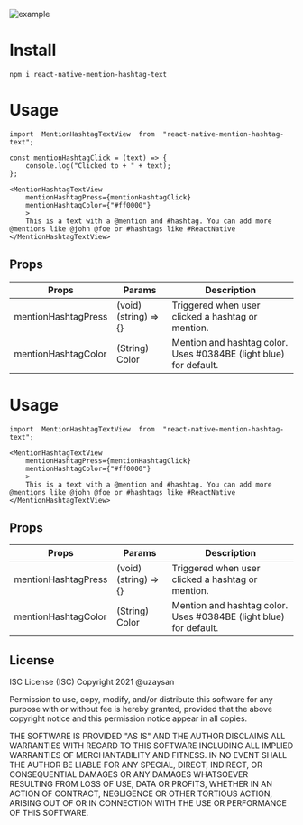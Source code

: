 ![example](https://raw.githubusercontent.com/uzaysan/react-native-mention-hashtag-text/main/screenshot.jpg)

# Install

    npm i react-native-mention-hashtag-text

# Usage

    import  MentionHashtagTextView  from  "react-native-mention-hashtag-text";

    const mentionHashtagClick = (text) => {
        console.log("Clicked to + " + text);
    };

    <MentionHashtagTextView
        mentionHashtagPress={mentionHashtagClick}
        mentionHashtagColor={"#ff0000"}
        >
        This is a text with a @mention and #hashtag. You can add more @mentions like @john @foe or #hashtags like #ReactNative
    </MentionHashtagTextView>

## Props

| Props               | Params                | Description                                                       |
| ------------------- | --------------------- | ----------------------------------------------------------------- |
| mentionHashtagPress | (void) (string) => {} | Triggered when user clicked a hashtag or mention.                 |
| mentionHashtagColor | (String) Color        | Mention and hashtag color. Uses #0384BE (light blue) for default. |

# Usage

    import  MentionHashtagTextView  from  "react-native-mention-hashtag-text";

    <MentionHashtagTextView
        mentionHashtagPress={mentionHashtagClick}
        mentionHashtagColor={"#ff0000"}
        >
        This is a text with a @mention and #hashtag. You can add more @mentions like @john @foe or #hashtags like #ReactNative
    </MentionHashtagTextView>

## Props

| Props               | Params                | Description                                                       |
| ------------------- | --------------------- | ----------------------------------------------------------------- |
| mentionHashtagPress | (void) (string) => {} | Triggered when user clicked a hashtag or mention.                 |
| mentionHashtagColor | (String) Color        | Mention and hashtag color. Uses #0384BE (light blue) for default. |

## License

ISC License (ISC)
Copyright 2021 @uzaysan

Permission to use, copy, modify, and/or distribute this software for any purpose with or without fee is hereby granted, provided that the above copyright notice and this permission notice appear in all copies.

THE SOFTWARE IS PROVIDED "AS IS" AND THE AUTHOR DISCLAIMS ALL WARRANTIES WITH REGARD TO THIS SOFTWARE INCLUDING ALL IMPLIED WARRANTIES OF MERCHANTABILITY AND FITNESS. IN NO EVENT SHALL THE AUTHOR BE LIABLE FOR ANY SPECIAL, DIRECT, INDIRECT, OR CONSEQUENTIAL DAMAGES OR ANY DAMAGES WHATSOEVER RESULTING FROM LOSS OF USE, DATA OR PROFITS, WHETHER IN AN ACTION OF CONTRACT, NEGLIGENCE OR OTHER TORTIOUS ACTION, ARISING OUT OF OR IN CONNECTION WITH THE USE OR PERFORMANCE OF THIS SOFTWARE.
